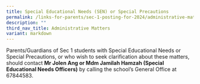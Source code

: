 ```yaml
---
title: Special Educational Needs (SEN) or Special Precautions
permalink: /links-for-parents/sec-1-posting-for-2024/administrative-matters/sen-or-special-precautions/
description: ""
third_nav_title: Administrative Matters
variant: markdown
---
```

Parents/Guardians of Sec 1 students with Special Educational Needs or Special Precautions, or who wish to seek clarification about these matters, should contact **Mr Jolen Ang or Mdm Jamilah Hamzah (Special Educational Needs Officers)** by calling the school’s General Office at 67844583.